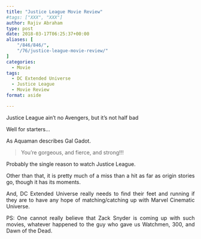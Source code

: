 ```yaml
---
title: "Justice League Movie Review"
#tags: ["XXX", "XXX"]
author: Rajiv Abraham
type: post
date: 2018-03-17T06:25:37+00:00
aliases: [
    "/846/846/",
    "/76/justice-league-movie-review/"
]
categories:
  - Movie
tags:
  - DC Extended Universe
  - Justice League
  - Movie Review
format: aside

---
```

Justice League ain&#8217;t no Avengers, but it&#8217;s not half bad

<p style="text-align: justify;">
  Well for starters…
</p>

<p style="text-align: justify;">
  As Aquaman describes <span data-original-name="Gal Gadot">Gal Gadot.</span>
</p>

> <p style="text-align: justify;">
>   You&#8217;re gorgeous, and fierce, and strong!!!
> </p>

<p style="text-align: justify;">
  Probably the single reason to watch Justice League.
</p>

<p style="text-align: justify;">
  Other than that, it is pretty much of a miss than a hit as far as origin stories go, though it has its moments.
</p>

<p style="text-align: justify;">
  And, DC Extended Universe really needs to find their feet and running if they are to have any hope of matching/catching up with Marvel Cinematic Universe.
</p>

<p style="text-align: justify;">
  PS: One cannot really believe that Zack Snyder is coming up with such movies, whatever happened to the guy who gave us Watchmen, 300, and Dawn of the Dead.
</p>